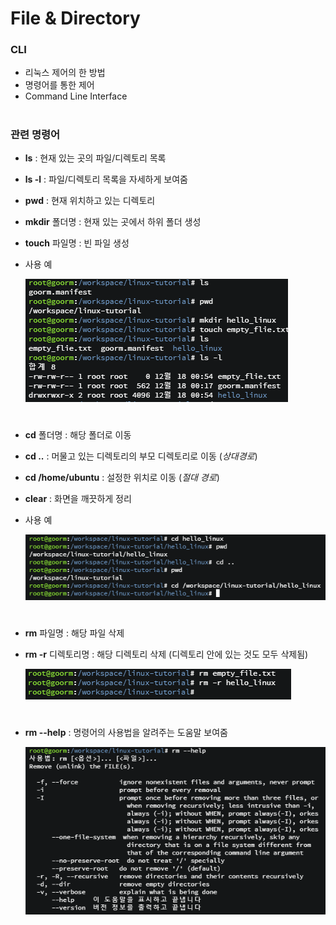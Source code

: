 # File & Directory 

### CLI 
- 리눅스 제어의 한 방법
- 명령어를 통한 제어 
- Command Line Interface 

#
### 관련 명령어 
- **ls** : 현재 있는 곳의 파일/디렉토리 목록 
- **ls -l** : 파일/디렉토리 목록을 자세하게 보여줌 
- **pwd** : 현재 위치하고 있는 디렉토리 

- **mkdir** 폴더명 : 현재 있는 곳에서 하위 폴더 생성 
- **touch** 파일명 : 빈 파일 생성 
- 사용 예

  <img src="/image/01-1.png"> 
#
- **cd** 폴더명 : 해당 폴더로 이동 
- **cd ..** : 머물고 있는 디렉토리의 부모 디렉토리로 이동 (*상대경로*) 
- **cd /home/ubuntu** : 설정한 위치로 이동 (*절대 경로*)
- **clear** : 화면을 깨끗하게 정리 
- 사용 예

  <img src="/image/01-2.png"> 
#
- **rm** 파일명 : 해당 파일 삭제 
- **rm -r** 디렉토리명 : 해당 디렉토리 삭제 (디렉토리 안에 있는 것도 모두 삭제됨)

  <img src="/image/01-3.png"> 

#
- **rm --help** : 명령어의 사용법을 알려주는 도움말 보여줌 

  <img src="/image/01-4.png"> 

